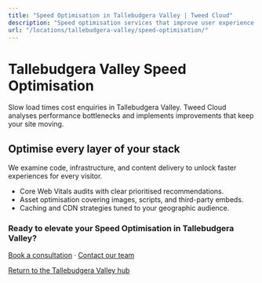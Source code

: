 ```yaml
---
title: "Speed Optimisation in Tallebudgera Valley | Tweed Cloud"
description: "Speed optimisation services that improve user experience for Tallebudgera Valley visitors."
url: "/locations/tallebudgera-valley/speed-optimisation/"
---
```


# Tallebudgera Valley Speed Optimisation

Slow load times cost enquiries in Tallebudgera Valley. Tweed Cloud analyses performance bottlenecks and implements improvements that keep your site moving.

## Optimise every layer of your stack

We examine code, infrastructure, and content delivery to unlock faster experiences for every visitor.

- Core Web Vitals audits with clear prioritised recommendations.
- Asset optimisation covering images, scripts, and third-party embeds.
- Caching and CDN strategies tuned to your geographic audience.

### Ready to elevate your Speed Optimisation in Tallebudgera Valley?

[Book a consultation](/consultation/) · [Contact our team](/contact/)

[Return to the Tallebudgera Valley hub](/locations/tallebudgera-valley/)
